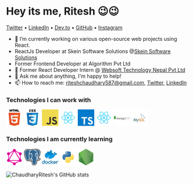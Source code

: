 # Hey its me, Ritesh 😉😉

<a href="https://twitter.com/intent/follow?screen_name=riteshdheeraj&tw_p=followbutton/">Twitter</a> •
<a href="https://www.linkedin.com/in/riteshchaudhari7/">LinkedIn</a> •
<a href="https://dev.to/chaudharyritesh">Dev.to</a> •
<a href="https://github.com/ChaudharyRitesh/">GitHub</a> •
<a href="https://instagram.com/itsriteshchaudhari/">Instagram</a>
<br />

- 🔭 I’m currently working on various open-source web projects using React.
- ReactJs Developer at Skein Software Solutions @[Skein Software Solutions](https://skeinsoft.com)
- Former Frontend Developer at Algorithm Pvt Ltd
- 🌱 Former React Developer Intern @ [Websoft Technology Nepal Pvt Ltd](https://websoftnepal.com.np/)
- 💬 Ask me about anything, I'm happy to help!
- 📫 How to reach me: riteshchaudhary587@gmail.com, [Twitter](https://twitter.com/riteshdheeraj), [LinkedIn](https://www.linkedin.com/in/riteshchaudhari7/)


### Technologies I can work with
<code><img height="45" alt="HTML5" style="background: white;" src="https://raw.githubusercontent.com/github/explore/80688e429a7d4ef2fca1e82350fe8e3517d3494d/topics/html/html.png"></code>
<code><img height="45" alt="CSS3" style="background: white;" src="https://raw.githubusercontent.com/github/explore/80688e429a7d4ef2fca1e82350fe8e3517d3494d/topics/css/css.png"></code>
<code><img height="45" alt="JavaScript" style="background: white;" src="https://raw.githubusercontent.com/github/explore/80688e429a7d4ef2fca1e82350fe8e3517d3494d/topics/javascript/javascript.png"></code>
<code><img height="45" alt="React" style="background: white;" src="https://raw.githubusercontent.com/github/explore/80688e429a7d4ef2fca1e82350fe8e3517d3494d/topics/react/react.png"></code>
<code><img height="45" alt="TypeScript" style="background: white;" src="https://raw.githubusercontent.com/github/explore/80688e429a7d4ef2fca1e82350fe8e3517d3494d/topics/typescript/typescript.png"></code>
<code><img height="45" alt="ReactNative" style="background: white;" style="background: white;" src="https://raw.githubusercontent.com/github/explore/80688e429a7d4ef2fca1e82350fe8e3517d3494d/topics/react-native/react-native.png"></code>
<code><img height="45" alt="MongoDB" style="background: white;" src="https://raw.githubusercontent.com/github/explore/80688e429a7d4ef2fca1e82350fe8e3517d3494d/topics/mongodb/mongodb.png"></code>
<code><img height="45" alt="MySQL" style="background: white;" src="https://raw.githubusercontent.com/github/explore/80688e429a7d4ef2fca1e82350fe8e3517d3494d/topics/mysql/mysql.png"></code>

###

### Technologies I am currently learning

<code><img height="45" alt="GraphQL" style="background: white;" src="https://raw.githubusercontent.com/github/explore/80688e429a7d4ef2fca1e82350fe8e3517d3494d/topics/graphql/graphql.png"></code>
<code><img height="45" alt="PostgreSQL" style="background: white;" src="https://raw.githubusercontent.com/github/explore/80688e429a7d4ef2fca1e82350fe8e3517d3494d/topics/postgresql/postgresql.png"></code>
<code><img height="45" alt="Docker" style="background: white;" src="https://raw.githubusercontent.com/github/explore/80688e429a7d4ef2fca1e82350fe8e3517d3494d/topics/docker/docker.png"></code>
<code><img height="45" alt="Python" style="background: white;" src="https://raw.githubusercontent.com/github/explore/80688e429a7d4ef2fca1e82350fe8e3517d3494d/topics/python/python.png"></code>
<code><img height="45" alt="Node.js" style="background: white;" src="https://raw.githubusercontent.com/github/explore/80688e429a7d4ef2fca1e82350fe8e3517d3494d/topics/nodejs/nodejs.png"></code>


![ChaudharyRitesh's GitHub stats](https://github-readme-stats.vercel.app/api?username=chaudharyritesh&show_icons=true&hide=["issues"]&theme=tokyonight)
